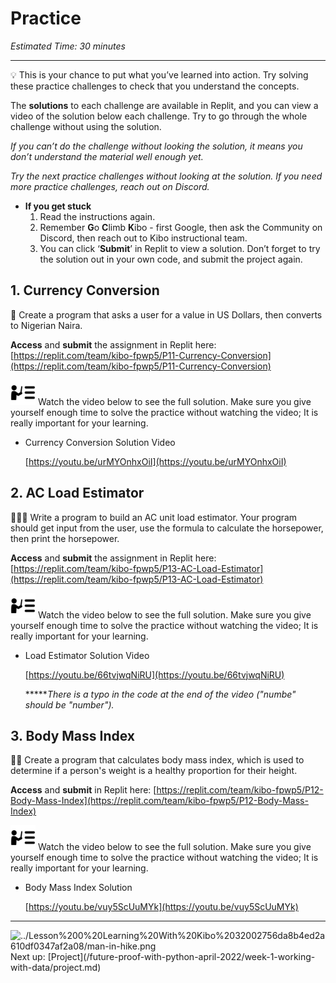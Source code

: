 # Practice

*Estimated Time: 30 minutes*

---

<aside>
💡 This is your chance to put what you’ve learned into action. Try solving these practice challenges to check that you understand the concepts.

The **solutions** to each challenge are available in Replit, and you can view a video of the solution below each challenge. Try to go through the whole challenge without using the solution. 

*If you can’t do the challenge without looking the solution, it means you don’t understand the material well enough yet.*

*Try the next practice challenges without looking at the solution. If you need more practice challenges, reach out on Discord.*

- **If you get stuck**
    1. Read the instructions again.
    2. Remember **G**o **C**limb **K**ibo - first Google, then ask the Community on Discord, then reach out to Kibo instructional team.
    3. You can click ‘**Submit**’ in Replit to view a solution. Don’t forget to try the solution out in your own code, and submit the project again.
</aside>

## 1. Currency Conversion

<aside>
🏦 Create a program that asks a user for a value in US Dollars, then converts to Nigerian Naira.

**Access** and **submit** the assignment in Replit here: [https://replit.com/team/kibo-fpwp5/P11-Currency-Conversion](https://replit.com/team/kibo-fpwp5/P11-Currency-Conversion) 

</aside>

<aside>
<img src="../instruction.png" alt="../instruction.png" width="40px" /> Watch the video below to see the full solution. Make sure you give yourself enough time to solve the practice without watching the video; It is really important for your learning.

- Currency Conversion Solution Video
    
    [https://youtu.be/urMYOnhxOiI](https://youtu.be/urMYOnhxOiI)
    
</aside>

## 2. AC Load Estimator

<aside>
👩🏿‍💻 Write a program to build an AC unit load estimator. Your program should get input from the user, use the formula to calculate the horsepower, then print the horsepower.

**Access** and **submit** the assignment in Replit here: [https://replit.com/team/kibo-fpwp5/P13-AC-Load-Estimator](https://replit.com/team/kibo-fpwp5/P13-AC-Load-Estimator) 

</aside>

<aside>
<img src="../instruction.png" alt="../instruction.png" width="40px" /> Watch the video below to see the full solution. Make sure you give yourself enough time to solve the practice without watching the video; It is really important for your learning.

- Load Estimator Solution Video
    
    [https://youtu.be/66tvjwqNiRU](https://youtu.be/66tvjwqNiRU)
    
    ******There is a typo in the code at the end of the video ("numbe" should be "number").*
    
</aside>

## 3. Body Mass Index

<aside>
💪🏿 Create a program that calculates body mass index, which is used to determine if a person's weight is a healthy proportion for their height.

**Access** and **submit** in Replit here: [https://replit.com/team/kibo-fpwp5/P12-Body-Mass-Index](https://replit.com/team/kibo-fpwp5/P12-Body-Mass-Index) 

</aside>

<aside>
<img src="../instruction.png" alt="../instruction.png" width="40px" /> Watch the video below to see the full solution. Make sure you give yourself enough time to solve the practice without watching the video; It is really important for your learning.

- Body Mass Index Solution
    
    [https://youtu.be/vuy5ScUuMYk](https://youtu.be/vuy5ScUuMYk)
    
</aside>

---

<aside>
<img src="../Lesson%200%20Learning%20With%20Kibo%2032002756da8b4ed2a610df0347af2a08/man-in-hike.png" alt="../Lesson%200%20Learning%20With%20Kibo%2032002756da8b4ed2a610df0347af2a08/man-in-hike.png" width="40px" /> Next up: [Project](/future-proof-with-python-april-2022/week-1-working-with-data/project.md)

</aside>
